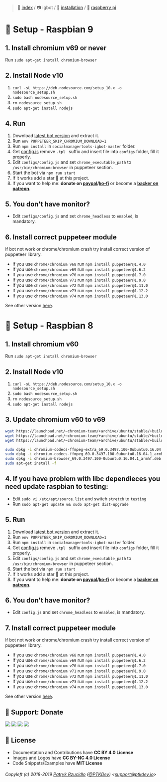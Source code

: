 > 📌 [index](../../../README.md) / 📷 igbot / 💾 [installation](../README.md) / 🦀 [raspberry pi](README.md)

# 🦀 Setup - Raspbian 9
## 1. Install chromium v69 or never
Run `sudo apt-get install chromium-browser`

## 2. Install Node v10
1. `curl -sL https://deb.nodesource.com/setup_10.x -o nodesource_setup.sh `
2. `sudo bash nodesource_setup.sh`
3. `rm nodesource_setup.sh`
4. `sudo apt-get install nodejs`

## 4. Run
1. Download [latest bot version](https://github.com/social-manager-tools/socialmanagertools-igbot/archive/master.zip) and extract it.
2. Run `env PUPPETEER_SKIP_CHROMIUM_DOWNLOAD=1`
3. Run `npm install` in `socialmanagertools-igbot-master` folder.
4. Get [config.js](https://raw.githubusercontent.com/social-manager-tools/socialmanagertools-igbot/master/config.js.tpl) remove  `.tpl ` suffix and insert file into `configs` folder, fill it properly.
5. Edit `configs/config.js` and set `chrome_executable_path` to `/usr/bin/chromium-browser` in puppeteer section.
6. Start the bot via `npm run start`
7. If it works add a star 🌟 at this project.
8. If you want to help me: **donate on [paypal](http://paypal.ptkdev.io)/[ko-fi](http://coffee.ptkdev.io)** or become a **[backer on patreon](http://patreon.ptkdev.io)**.

## 5. You don't have monitor?
- Edit `configs/config.js` and set `chrome_headless` to `enabled`, is mandatory.

## 6. Install correct puppeteer module
If bot not work or chrome/chromium crash try install correct version of puppeteer library.
- If you use `chrome/chromium v68` run `npm install puppeteer@1.4.0`
- If you use `chrome/chromium v69` run `npm install puppeteer@1.6.2`
- If you use `chrome/chromium v70` run `npm install puppeteer@1.7.0`
- If you use `chrome/chromium v71` run `npm install puppeteer@1.9.0`
- If you use `chrome/chromium v72` run `npm install puppeteer@1.11.0`
- If you use `chrome/chromium v73` run `npm install puppeteer@1.12.2`
- If you use `chrome/chromium v74` run `npm install puppeteer@1.13.0`

See other version [here](https://github.com/GoogleChrome/puppeteer/releases).

# 🦞 Setup - Raspbian 8
## 1. Install chromium v60
Run `sudo apt-get install chromium-browser`

## 2. Install Node v10
1. `curl -sL https://deb.nodesource.com/setup_10.x -o nodesource_setup.sh `
2. `sudo bash nodesource_setup.sh`
3. `rm nodesource_setup.sh`
4. `sudo apt-get install nodejs`

## 3. Update chromium v60 to v69
```sh
wget https://launchpad.net/~chromium-team/+archive/ubuntu/stable/+build/15466406/+files/chromium-codecs-ffmpeg-extra_69.0.3497.100-0ubuntu0.16.04.1_armhf.deb
wget https://launchpad.net/~chromium-team/+archive/ubuntu/stable/+build/15466406/+files/chromium-codecs-ffmpeg_69.0.3497.100-0ubuntu0.16.04.1_armhf.deb
wget https://launchpad.net/~chromium-team/+archive/ubuntu/stable/+build/15466406/+files/chromium-browser_69.0.3497.100-0ubuntu0.16.04.1_armhf.deb

sudo dpkg -i chromium-codecs-ffmpeg-extra_69.0.3497.100-0ubuntu0.16.04.1_armhf.deb
sudo dpkg -i chromium-codecs-ffmpeg_69.0.3497.100-0ubuntu0.16.04.1_armhf.deb
sudo dpkg -i chromium-browser_69.0.3497.100-0ubuntu0.16.04.1_armhf.deb
sudo apt-get install -f
```

## 4. If you have problem with libc dependieces you need update raspbian to testing:
- Edit `sudo vi /etc/apt/source.list` and switch `stretch` to `testing`
- Run `sudo apt-get update && sudo apt-get dist-upgrade`

## 5. Run
1. Download [latest bot version](https://github.com/social-manager-tools/socialmanagertools-igbot/archive/master.zip) and extract it.
2. Run `env PUPPETEER_SKIP_CHROMIUM_DOWNLOAD=1`
3. Run `npm install` in `socialmanagertools-igbot-master` folder.
4. Get [config.js](https://raw.githubusercontent.com/social-manager-tools/socialmanagertools-igbot/master/config.js.tpl) remove  `.tpl ` suffix and insert file into `configs` folder, fill it properly.
5. Edit `configs/config.js` and set `chrome_executable_path` to `/usr/bin/chromium-browser` in puppeteer section.
6. Start the bot via `npm run start`
7. If it works add a star 🌟 at this project.
8. If you want to help me: **donate on [paypal](http://paypal.ptkdev.io)/[ko-fi](http://coffee.ptkdev.io)** or become a **[backer on patreon](http://patreon.ptkdev.io)**.

## 6. You don't have monitor?
- Edit `config.js` and set `chrome_headless` to `enabled`, is mandatory.

## 7. Install correct puppeteer module
If bot not work or chrome/chromium crash try install correct version of puppeteer library.
- If you use `chrome/chromium v68` run `npm install puppeteer@1.4.0`
- If you use `chrome/chromium v69` run `npm install puppeteer@1.6.2`
- If you use `chrome/chromium v70` run `npm install puppeteer@1.7.0`
- If you use `chrome/chromium v71` run `npm install puppeteer@1.9.0`
- If you use `chrome/chromium v72` run `npm install puppeteer@1.11.0`
- If you use `chrome/chromium v73` run `npm install puppeteer@1.12.2`
- If you use `chrome/chromium v74` run `npm install puppeteer@1.13.0`

See other version [here](https://github.com/GoogleChrome/puppeteer/releases).

## 🎁 Support: Donate
[![](https://img.shields.io/badge/donate-paypal-005EA6.svg)](http://paypal.ptkdev.io) [![](https://img.shields.io/badge/donate-patreon-F87668.svg)](http://patreon.ptkdev.io) [![](https://img.shields.io/badge/donate-opencollective-5DA4F9.svg)](http://opencollective.ptkdev.io) [![](https://img.shields.io/badge/buy%20me-coffee-4B788C.svg)](http://coffee.ptkdev.io)

## 💫 License
* Documentation and Contributions have **CC BY 4.0 License**
* Images and Logos have **CC BY-NC 4.0 License**
* Code Snippets/Examples have **MIT License**

###### Copyleft (c) 2018-2019 [Patryk Rzucidło](https://ptk.dev) ([@PTKDev](https://twitter.com/ptkdev)) <[support@ptkdev.io](mailto:support@ptkdev.io)>
